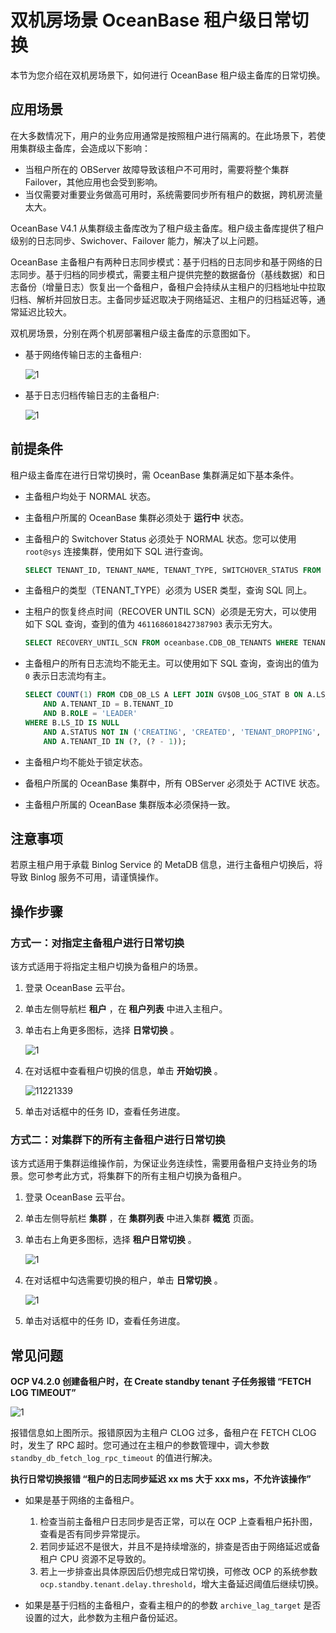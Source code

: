 # 双机房场景 OceanBase 租户级日常切换

本节为您介绍在双机房场景下，如何进行 OceanBase 租户级主备库的日常切换。

## 应用场景

在大多数情况下，用户的业务应用通常是按照租户进行隔离的。在此场景下，若使用集群级主备库，会造成以下影响：

* 当租户所在的 OBServer 故障导致该租户不可用时，需要将整个集群 Failover，其他应用也会受到影响。
* 当仅需要对重要业务做高可用时，系统需要同步所有租户的数据，跨机房流量太大。

OceanBase V4.1 从集群级主备库改为了租户级主备库。租户级主备库提供了租户级别的日志同步、Swichover、Failover 能力，解决了以上问题。

OceanBase 主备租户有两种日志同步模式：基于归档的日志同步和基于网络的日志同步。基于归档的同步模式，需要主租户提供完整的数据备份（基线数据）和日志备份（增量日志）恢复出一个备租户，备租户会持续从主租户的归档地址中拉取归档、解析并回放日志。主备同步延迟取决于网络延迟、主租户的归档延迟等，通常延迟比较大。

双机房场景，分别在两个机房部署租户级主备库的示意图如下。

* 基于网络传输日志的主备租户:

    ![1](https://obbusiness-private.oss-cn-shanghai.aliyuncs.com/doc/img/ocp/%E6%9C%80%E4%BD%B3%E5%AE%9E%E8%B7%B5/%E7%BD%91%E7%BB%9C%E4%BC%A0%E8%BE%93.png)

* 基于日志归档传输日志的主备租户:

    ![1](https://obbusiness-private.oss-cn-shanghai.aliyuncs.com/doc/img/ocp/%E6%9C%80%E4%BD%B3%E5%AE%9E%E8%B7%B5/%E6%97%A5%E5%BF%97%E5%BD%92%E6%A1%A3.png)

## 前提条件

租户级主备库在进行日常切换时，需 OceanBase 集群满足如下基本条件。

* 主备租户均处于 NORMAL 状态。
* 主备租户所属的 OceanBase 集群必须处于 **运行中** 状态。
* 主备租户的 Switchover Status 必须处于 NORMAL 状态。您可以使用 `root@sys` 连接集群，使用如下 SQL 进行查询。

    ```sql
    SELECT TENANT_ID, TENANT_NAME, TENANT_TYPE, SWITCHOVER_STATUS FROM oceanbase.CDB_OB_TENANTS WHERE TENANT_NAME = ?;
    ```

* 主备租户的类型（TENANT_TYPE）必须为 USER 类型，查询 SQL 同上。
* 主租户的恢复终点时间（RECOVER UNTIL SCN）必须是无穷大，可以使用如下 SQL 查询，查到的值为 `4611686018427387903` 表示无穷大。

    ```sql
    SELECT RECOVERY_UNTIL_SCN FROM oceanbase.CDB_OB_TENANTS WHERE TENANT_NAME = ?;
    ```

* 主备租户的所有日志流均不能无主。可以使用如下 SQL 查询，查询出的值为 `0` 表示日志流均有主。

    ```sql
    SELECT COUNT(1) FROM CDB_OB_LS A LEFT JOIN GV$OB_LOG_STAT B ON A.LS_ID = B.LS_ID
        AND A.TENANT_ID = B.TENANT_ID
        AND B.ROLE = 'LEADER'
    WHERE B.LS_ID IS NULL
        AND A.STATUS NOT IN ('CREATING', 'CREATED', 'TENANT_DROPPING', 'CREATE_ABORT', 'PRE_TENANT_DROPPING')
        AND A.TENANT_ID IN (?, (? - 1));
    ```

* 主备租户均不能处于锁定状态。
* 备租户所属的 OceanBase 集群中，所有 OBServer 必须处于 ACTIVE 状态。
* 主备租户所属的 OceanBase 集群版本必须保持一致。

## 注意事项

若原主租户用于承载 Binlog Service 的 MetaDB 信息，进行主备租户切换后，将导致 Binlog 服务不可用，请谨慎操作。

## 操作步骤

### 方式一：对指定主备租户进行日常切换

该方式适用于将指定主租户切换为备租户的场景。

1. 登录 OceanBase 云平台。

2. 单击左侧导航栏 **租户** ，在 **租户列表** 中进入主租户。

3. 单击右上角更多图标，选择 **日常切换** 。

   ![1](https://obbusiness-private.oss-cn-shanghai.aliyuncs.com/doc/img/ocp/420/%E7%A7%9F%E6%88%B7%E6%97%A5%E5%B8%B8%E5%88%87%E6%8D%A2.png)

4. 在对话框中查看租户切换的信息，单击 **开始切换** 。

    ![11221339](https://obbusiness-private.oss-cn-shanghai.aliyuncs.com/doc/img/ocp/430/%E6%97%A5%E5%B8%B8%E5%88%87%E6%8D%A2.png)

5. 单击对话框中的任务 ID，查看任务进度。

### 方式二：对集群下的所有主备租户进行日常切换

该方式适用于集群运维操作前，为保证业务连续性，需要用备租户支持业务的场景。您可参考此方式，将集群下的所有主租户切换为备租户。

1. 登录 OceanBase 云平台。

2. 单击左侧导航栏 **集群** ，在 **集群列表** 中进入集群 **概览** 页面。

3. 单击右上角更多图标，选择 **租户日常切换** 。

   ![1](https://obbusiness-private.oss-cn-shanghai.aliyuncs.com/doc/img/ocp/420/%E7%A7%9F%E6%88%B7%E6%97%A5%E5%B8%B8%E5%88%87%E6%8D%A2-%E9%9B%86%E7%BE%A4.png)

4. 在对话框中勾选需要切换的租户，单击 **日常切换** 。

    ![1](https://obbusiness-private.oss-cn-shanghai.aliyuncs.com/doc/img/ocp/430/%E7%A7%9F%E6%88%B7%E6%97%A5%E5%B8%B8%E5%88%87%E6%8D%A2.png)

5. 单击对话框中的任务 ID，查看任务进度。

## 常见问题

**OCP V4.2.0 创建备租户时，在 Create standby tenant 子任务报错 “FETCH LOG TIMEOUT”**

![1](https://obbusiness-private.oss-cn-shanghai.aliyuncs.com/doc/img/ocp/%E6%9C%80%E4%BD%B3%E5%AE%9E%E8%B7%B5/%E5%88%9B%E5%BB%BA%E5%A4%87%E7%A7%9F%E6%88%B7%E5%A4%B1%E8%B4%A5.png)

报错信息如上图所示。报错原因为主租户 CLOG 过多，备租户在 FETCH CLOG 时，发生了 RPC 超时。您可通过在主租户的参数管理中，调大参数 `standby_db_fetch_log_rpc_timeout` 的值进行解决。

**执行日常切换报错 “租户的日志同步延迟 xx ms 大于 xxx ms，不允许该操作”**

* 如果是基于网络的主备租户。

  1. 检查当前主备租户日志同步是否正常，可以在 OCP 上查看租户拓扑图，查看是否有同步异常提示。
  2. 若同步延迟不是很大，并且不是持续增涨的，排查是否由于网络延迟或备租户 CPU 资源不足导致的。
  3. 若上一步排查出具体原因后仍想完成日常切换，可修改 OCP 的系统参数 `ocp.standby.tenant.delay.threshold`，增大主备延迟阈值后继续切换。

* 如果是基于归档的主备租户，查看主租户的的参数 `archive_lag_target` 是否设置的过大，此参数为主租户备份延迟。
